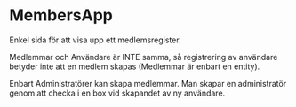 # MembersApp

Enkel sida för att visa upp ett medlemsregister.

Medlemmar och Användare är INTE samma, så registrering av användare betyder inte att en medlem skapas (Medlemmar är enbart en entity).

Enbart Administratörer kan skapa medlemmar. Man skapar en administratör genom att checka i en box vid skapandet av ny användare.
